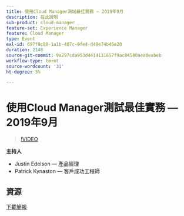 ```yaml
---
title: 使用Cloud Manager測試最佳實務 — 2019年9月
description: 在此說明
sub-product: cloud-manager
feature-set: Experience Manager
feature: Cloud Manager
type: Event
exl-id: 697f9c88-1a1b-407c-9fe4-d48e74b46e20
duration: 2148
source-git-commit: 9a297cda953d4414131657f9ac84580aea0eabeb
workflow-type: tm+mt
source-wordcount: '31'
ht-degree: 3%

---
```


# 使用Cloud Manager測試最佳實務 — 2019年9月

>[!VIDEO](https://video.tv.adobe.com/v/329028/?quality=9&learn=on)

**主持人**

* Justin Edelson — 產品經理
* Patrick Kynaston — 客戶成功工程師

## 資源

[下載簡報](./assets/CloudManagerWebinarSeptember2019.pdf)
